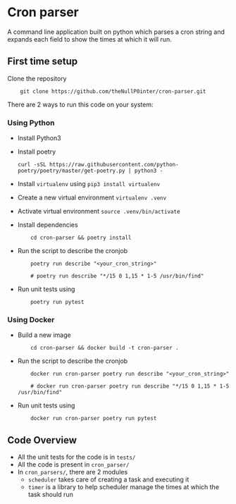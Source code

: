 # Cron parser 

A command line application built on python which parses a cron string and expands each field
to show the times at which it will run.


## First time setup

Clone the repository
```
    git clone https://github.com/theNullP0inter/cron-parser.git
```

There are 2 ways to run this code on your system:


### Using Python

* Install Python3

* Install poetry
    ```
    curl -sSL https://raw.githubusercontent.com/python-poetry/poetry/master/get-poetry.py | python3 -
    ```
* Install `virtualenv` using `pip3 install virtualenv`
* Create a new virtual environment `virtualenv .venv`
* Activate virtual environment `source .venv/bin/activate`
* Install dependencies
    ```
        cd cron-parser && poetry install
    ```
* Run the script to describe the cronjob
    ```
        poetry run describe "<your_cron_string>"
        
        # poetry run describe "*/15 0 1,15 * 1-5 /usr/bin/find"

    ```

* Run unit tests using
    ``` 
        poetry run pytest
    ```



### Using Docker

* Build a new image
    ```
        cd cron-parser && docker build -t cron-parser .
    ```
* Run the script to describe the cronjob
    ```
        docker run cron-parser poetry run describe "<your_cron_string>"

        # docker run cron-parser poetry run describe "*/15 0 1,15 * 1-5 /usr/bin/find"
    ```

* Run unit tests using
    ```
        docker run cron-parser poetry run pytest
    ```

## Code Overview

* All the unit tests for the code is in `tests/`
* All the code is present in `cron_parser/`
* In `cron_parsers/`, there are 2 modules
    *  `scheduler` takes care of creating a task and executing it
    * `timer` is a library to help scheduler manage the times at which the task should run

